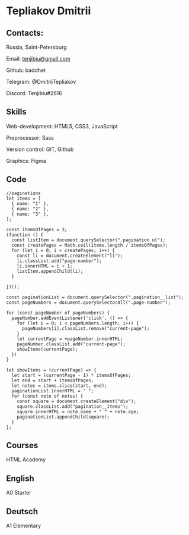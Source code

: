 # Tepliakov Dmitrii

## Contacts:

Russia, Saint-Petersburg

Email: tenjibiu@gmail.com

Github: baddhet

Telegram: @DmitriiTepliakov

Discord: Tenjibiu#2616

## Skills
Web-development: HTML5, CSS3, JavaScript

Preprocessor: Sass

Version control: GIT, Github

Graphics: Figma

## Code

```
//paginations
let items = [
  { name: "1" },
  { name: "2" },
  { name: "3" },
];

const itemsOfPages = 3;
(function () {
  const listItem = document.querySelector(".pagination ul");
  const createPages = Math.ceil(items.length / itemsOfPages);
  for (let i = 0; i < createPages; i++) {
    const li = document.createElement("li");
    li.classList.add("page-number");
    li.innerHTML = i + 1;
    listItem.appendChild(li);
  }

})();

const paginationList = document.querySelector(".pagination__list");
const pageNumbers = document.querySelectorAll(".page-number");

for (const pageNumber of pageNumbers) {
  pageNumber.addEventListener('click', () => {
    for (let i = 0; i < pageNumbers.length; i++) {
      pageNumbers[i].classList.remove("current-page");
    }
    let currentPage = +pageNumber.innerHTML;
    pageNumber.classList.add("current-page");
    showItems(currentPage);
  })
}

let showItems = (currentPage) => {
  let start = (currentPage - 1) * itemsOfPages;
  let end = start + itemsOfPages;
  let notes = items.slice(start, end);
  paginationList.innerHTML = " ";
  for (const note of notes) {
    const square = document.createElement("div");
    square.classList.add("pagination__items");
    square.innerHTML = note.name + " " + note.age;
    paginationList.appendChild(square);
  }
};
```
## Courses
HTML Academy
## English
A0 Starter
## Deutsch
A1 Elementary